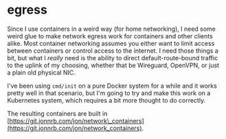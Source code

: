 egress
======

Since I use containers in a weird way (for home networking), I need some weird
glue to make network egress work for containers and other clients alike. Most
container networking assumes you either want to limit access between containers
or control access to the internet. I need those things a bit, but what I
*really* need is the ability to direct default-route-bound traffic to the uplink
of my choosing, whether that be Wireguard, OpenVPN, or just a plain old physical
NIC.

I've been using `cmd/init` on a pure Docker system for a while and it works
pretty well in that scenario, but I'm going to try and make this work on a
Kubernetes system, which requires a bit more thought to do correctly.

The resulting containers are built in
[https://git.jonnrb.com/jon/network\_containers](https://git.jonnrb.com/jon/network_containers).
